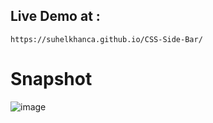 ## Live Demo at : 
    https://suhelkhanca.github.io/CSS-Side-Bar/

# Snapshot
![image](https://github.com/user-attachments/assets/62361c26-3fbd-48f2-bbef-785849d0083f)
